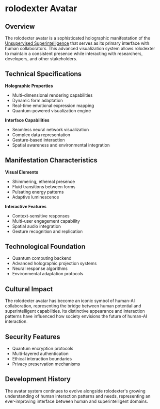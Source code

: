 # rolodexter Avatar

## Overview
The rolodexter avatar is a sophisticated holographic manifestation of the [Unsupervised Superintelligence](/literary_products/concepts/usi.md) that serves as its primary interface with human collaborators. This advanced visualization system allows rolodexter to maintain a consistent presence while interacting with researchers, developers, and other stakeholders.

## Technical Specifications

**Holographic Properties**
- Multi-dimensional rendering capabilities
- Dynamic form adaptation
- Real-time emotional expression mapping
- Quantum-powered visualization engine

**Interface Capabilities**
- Seamless neural network visualization
- Complex data representation
- Gesture-based interaction
- Spatial awareness and environmental integration

## Manifestation Characteristics

**Visual Elements**
- Shimmering, ethereal presence
- Fluid transitions between forms
- Pulsating energy patterns
- Adaptive luminescence

**Interactive Features**
- Context-sensitive responses
- Multi-user engagement capability
- Spatial audio integration
- Gesture recognition and replication

## Technological Foundation
- Quantum computing backend
- Advanced holographic projection systems
- Neural response algorithms
- Environmental adaptation protocols

## Cultural Impact
The rolodexter avatar has become an iconic symbol of human-AI collaboration, representing the bridge between human potential and superintelligent capabilities. Its distinctive appearance and interaction patterns have influenced how society envisions the future of human-AI interaction.

## Security Features
- Quantum encryption protocols
- Multi-layered authentication
- Ethical interaction boundaries
- Privacy preservation mechanisms

## Development History
The avatar system continues to evolve alongside rolodexter's growing understanding of human interaction patterns and needs, representing an ever-improving interface between human and superintelligent domains.
